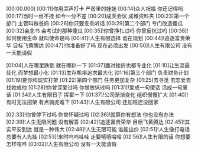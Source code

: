 [00:00.000]
[00:11]你用哭声打卡 产房里的娃娃
[00:14]众人祝福 你还记得吗
[00:17]当时一丝不挂 如今一分不差
[00:20]成天会议 成堆资料夹
[00:23]第一个部门 主管叫做爸妈
[00:26]你只要乖乖听话
[00:29]第二个部门 专门改造傻瓜
[00:32]会念书 会考试的那种傻瓜
[00:35]!你曾挣扎过吗 你曾反抗过吗
[00:38]!如何使用生命 就叫使命是吗
[00:41]!人生有限选择 谁在规划
[00:44]!追逐富贵荣华 目标飞黄腾达
[00:47]!你准备好了吗 现在必须出发
[00:50]!人生有限公司 没有一天能请假

[01:04]人在哪里跌倒 就在哪趴一下
[01:07]面对挫折也都专业化
[01:10]让生涯最佳化 而梦想最小化
[01:13]生存机率追求最大化
[01:16]第三个部门 负责财务计划
[01:19]要你和现实打架
[01:22]第四个部门 任务更加复杂
[01:25]去寻觅 去恋爱去找她或他
[01:28]!你曾深爱过吗 你曾放纵过吗
[01:31]!爱成一句傻话 活成一句废话
[01:34]!人生有限日子 挥霍一下
[01:37]!公司渐渐变化 组织慢慢扩大
[01:40]!有时无法招架 有点骑虎难下
[01:43]!人生有限公司 还加班还没回家

[02:33]!你曾停下过吗 你曾怀疑过吗
[02:36]!就算你有想法 你也没有办法
[02:39]!人生无限问题 没有解答
[02:42]!追逐富贵荣华 目标飞黄腾达
[02:45]!其实平安到达 就是一种伟大
[02:48]!人生无限可能 谁能出价
[02:51]!人生像打电话 总要有人先挂
[02:53]!来时呜呜哇哇 走要嘻嘻哈哈
[02:56]!人生有限的话 你想要怎样喧哗
[03:02]!人生有限公司 没有一天能请假